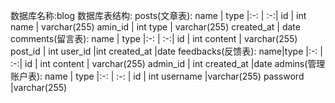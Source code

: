 数据库名称:blog
数据库表结构:
posts(文章表):
name | type
|:-: | :-:|
id | int
name | varchar(255)
amin_id | int
type | varchar(255)
created_at | date
comments(留言表):
name | type
|:-: | :-:|
id | int
content | varchar(255)
post_id | int
user_id |int
created_at |date
feedbacks(反馈表):
name|type
|:-: | :-:|
id | int
content | varchar(255)
admin_id | int
created_at |date
admins(管理账户表):
name | type
|:-: | :-: |
id | int
username |varchar(255)
password |varchar(255)

